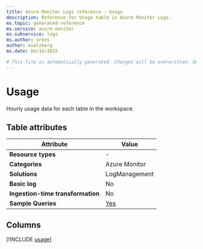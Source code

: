 ```yaml
---
title: Azure Monitor Logs reference - Usage
description: Reference for Usage table in Azure Monitor Logs.
ms.topic: generated-reference
ms.service: azure-monitor
ms.subservice: logs
ms.author: orens
author: osalzberg
ms.date: 04/14/2025

# This file is automatically generated. Changes will be overwritten. Do not change this file directly.
---
```


# Usage

Hourly usage data for each table in the workspace.


## Table attributes

|Attribute|Value|
|---|---|
|**Resource types**|-|
|**Categories**|Azure Monitor|
|**Solutions**| LogManagement|
|**Basic log**|No|
|**Ingestion-time transformation**|No|
|**Sample Queries**|[Yes](/azure/azure-monitor/reference/queries/usage)|



## Columns
  
[!INCLUDE [usage](~/reusable-content/ce-skilling/azure/includes/azure-monitor/reference/tables/usage-include.md)]
